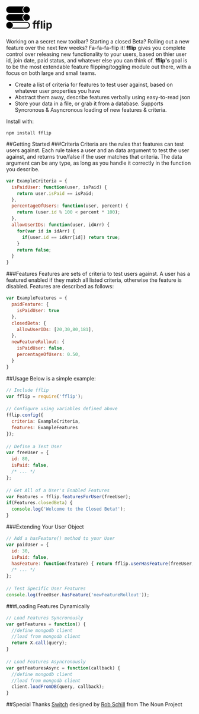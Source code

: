 ![icon](fflipIcon.png) fflip
============================

Working on a secret new toolbar? Starting a closed Beta? Rolling out a new feature over the next few weeks? Fa-fa-fa-flip it! __fflip__ gives you complete control over releasing new functionality to your users, based on thier user id, join date, paid status, and whatever else you can think of. __fflip's__ goal is to be the most extendable feature flipping/toggling module out there, with a focus on both large and small teams.

- Create a list of criteria for features to test user against, based on whatever user properties you have
- Abstract them away, describe features verbally using easy-to-read json
- Store your data in a file, or grab it from a database. Supports Syncronous & Asyncronous loading of new features & criteria.

Install with:
```
npm install fflip
```

##Getting Started
###Criteria
Criteria are the rules that features can test users against. Each rule takes a user and an data argument to test the user against, and returns true/false if the user matches that criteria. The data argument can be any type, as long as you handle it correctly in the function you describe.
```javascript
var ExampleCriteria = {    
  isPaidUser: function(user, isPaid) {
    return user.isPaid == isPaid;
  },
  percentageOfUsers: function(user, percent) {
    return (user.id % 100 < percent * 100);
  },
  allowUserIDs: function(user, idArr) {
    for(var id in idArr) {
      if(user.id == idArr[id]) return true;
    }
    return false;
  }
}
```

###Features
Features are sets of criteria to test users against. A user has a featured enabled if they match all listed criteria, otherwise the feature is disabled. Features are described as follows:
```javascript
var ExampleFeatures = {
  paidFeature: {
    isPaidUser: true
  },
  closedBeta: {
    allowUserIDs: [20,30,80,181],
  },
  newFeatureRollout: {
    isPaidUser: false,
    percentageOfUsers: 0.50,
  }
}
```

##Usage
Below is a simple example:
```javascript
// Include fflip
var fflip = require('fflip');

// Configure using variables defined above
fflip.config({
  criteria: ExampleCriteria,
  features: ExampleFeatures
});

// Define a Test User
var freeUser = {
  id: 80,
  isPaid: false,
  /* ... */
};

// Get All of a User's Enabled Features
var Features = fflip.featuresForUser(freeUser);
if(Features.closedBeta) {
  console.log('Welcome to the Closed Beta!');
}
```

###Extending Your User Object
```javascript
// Add a hasFeature() method to your User
var paidUser = {
  id: 30,
  isPaid: false,
  hasFeature: function(feature) { return fflip.userHasFeature(freeUser, feature); },
  /* ... */
};

// Test Specific User Features
console.log(freeUser.hasFeature('newFeatureRollout'));
```

###Loading Features Dynamically
```javascript
// Load Features Syncronously
var getFeatures = function() {
  //define mongodb client
  //load from mongodb client
  return X.call(query);
}

// Load Features Asyncronously
var getFeaturesAsync = function(callback) {
  //define mongodb client
  //load from mongodb client
  client.loadFromDB(query, callback);
}
```

##Special Thanks
<a href="http://thenounproject.com/noun/switch/#icon-No3361" target="_blank">Switch</a> designed by <a href="http://thenounproject.com/schillidog" target="_blank">Rob Schill</a> from The Noun Project
